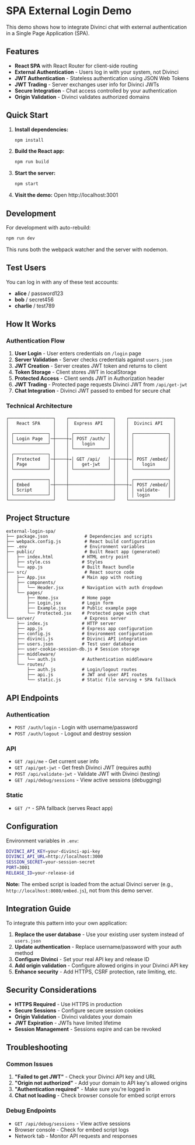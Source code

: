 # SPA External Login Demo

This demo shows how to integrate Divinci chat with external authentication in a Single Page Application (SPA).

## Features

- **React SPA** with React Router for client-side routing
- **External Authentication** - Users log in with your system, not Divinci
- **JWT Authentication** - Stateless authentication using JSON Web Tokens
- **JWT Trading** - Server exchanges user info for Divinci JWTs
- **Secure Integration** - Chat access controlled by your authentication
- **Origin Validation** - Divinci validates authorized domains

## Quick Start

1. **Install dependencies:**
   ```bash
   npm install
   ```

2. **Build the React app:**
   ```bash
   npm run build
   ```

3. **Start the server:**
   ```bash
   npm start
   ```

4. **Visit the demo:**
   Open http://localhost:3001

## Development

For development with auto-rebuild:

```bash
npm run dev
```

This runs both the webpack watcher and the server with nodemon.

## Test Users

You can log in with any of these test accounts:

- **alice** / password123
- **bob** / secret456  
- **charlie** / test789

## How It Works

### Authentication Flow

1. **User Login** - User enters credentials on `/login` page
2. **Server Validation** - Server checks credentials against `users.json`
3. **JWT Creation** - Server creates JWT token and returns to client
4. **Token Storage** - Client stores JWT in localStorage
5. **Protected Access** - Client sends JWT in Authorization header
6. **JWT Trading** - Protected page requests Divinci JWT from `/api/get-jwt`
7. **Chat Integration** - Divinci JWT passed to embed for secure chat

### Technical Architecture

```
┌─────────────────┐    ┌─────────────────┐    ┌─────────────────┐
│   React SPA     │    │  Express API    │    │  Divinci API    │
│                 │    │                 │    │                 │
│ ┌─────────────┐ │    │ ┌─────────────┐ │    │ ┌─────────────┐ │
│ │ Login Page  │─┼────┼→│ POST /auth/ │ │    │ │             │ │
│ └─────────────┘ │    │ │   login     │ │    │ │             │ │
│                 │    │ └─────────────┘ │    │ │             │ │
│ ┌─────────────┐ │    │                 │    │ │             │ │
│ │ Protected   │─┼────┼→│ GET /api/   │─┼────┼→│ POST /embed/│ │
│ │ Page        │ │    │ │   get-jwt   │ │    │ │   login     │ │
│ └─────────────┘ │    │ └─────────────┘ │    │ └─────────────┘ │
│                 │    │                 │    │                 │
│ ┌─────────────┐ │    │                 │    │ ┌─────────────┐ │
│ │ Embed       │─┼────┼─────────────────┼────┼→│ POST /embed/│ │
│ │ Script      │ │    │                 │    │ │ validate-   │ │
│ └─────────────┘ │    │                 │    │ │ login       │ │
└─────────────────┘    └─────────────────┘    └─────────────────┘
```

## Project Structure

```
external-login-spa/
├── package.json              # Dependencies and scripts
├── webpack.config.js         # React build configuration
├── .env                      # Environment variables
├── public/                   # Built React app (generated)
│   ├── index.html           # HTML entry point
│   ├── style.css            # Styles
│   └── app.js               # Built React bundle
├── src/                      # React source code
│   ├── App.jsx              # Main app with routing
│   ├── components/
│   │   └── Header.jsx       # Navigation with auth dropdown
│   └── pages/
│       ├── Home.jsx         # Home page
│       ├── Login.jsx        # Login form
│       ├── Example.jsx      # Public example page
│       └── Protected.jsx    # Protected page with chat
└── server/                   # Express server
    ├── index.js             # HTTP server
    ├── app.js               # Express app configuration
    ├── config.js            # Environment configuration
    ├── divinci.js           # Divinci API integration
    ├── users.json           # Test user database
    ├── user-cookie-session-db.js # Session storage
    ├── middleware/
    │   └── auth.js          # Authentication middleware
    └── routes/
        ├── auth.js          # Login/logout routes
        ├── api.js           # JWT and user API routes
        └── static.js        # Static file serving + SPA fallback
```

## API Endpoints

### Authentication
- `POST /auth/login` - Login with username/password
- `POST /auth/logout` - Logout and destroy session

### API
- `GET /api/me` - Get current user info
- `GET /api/get-jwt` - Get fresh Divinci JWT (requires auth)
- `POST /api/validate-jwt` - Validate JWT with Divinci (testing)
- `GET /api/debug/sessions` - View active sessions (debugging)

### Static
- `GET /*` - SPA fallback (serves React app)

## Configuration

Environment variables in `.env`:

```bash
DIVINCI_API_KEY=your-divinci-api-key
DIVINCI_API_URL=http://localhost:3000
SESSION_SECRET=your-session-secret
PORT=3001
RELEASE_ID=your-release-id
```

**Note:** The embed script is loaded from the actual Divinci server (e.g., `http://localhost:8080/embed.js`), not from this demo server.

## Integration Guide

To integrate this pattern into your own application:

1. **Replace the user database** - Use your existing user system instead of `users.json`
2. **Update authentication** - Replace username/password with your auth method
3. **Configure Divinci** - Set your real API key and release ID
4. **Add origin validation** - Configure allowed origins in your Divinci API key
5. **Enhance security** - Add HTTPS, CSRF protection, rate limiting, etc.

## Security Considerations

- **HTTPS Required** - Use HTTPS in production
- **Secure Sessions** - Configure secure session cookies
- **Origin Validation** - Divinci validates your domain
- **JWT Expiration** - JWTs have limited lifetime
- **Session Management** - Sessions expire and can be revoked

## Troubleshooting

### Common Issues

1. **"Failed to get JWT"** - Check your Divinci API key and URL
2. **"Origin not authorized"** - Add your domain to API key's allowed origins
3. **"Authentication required"** - Make sure you're logged in
4. **Chat not loading** - Check browser console for embed script errors

### Debug Endpoints

- `GET /api/debug/sessions` - View active sessions
- Browser console - Check for embed script logs
- Network tab - Monitor API requests and responses
